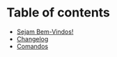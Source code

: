# Table of contents

* [Sejam Bem-Vindos!](README.md)
* [Changelog](changelog.md)
* [Comandos](comandos.md)

